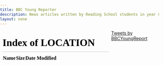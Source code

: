 ```yaml
---
title: BBC Young Reporter
description: News articles written by Reading School students in year 8
layout: none
---
```


<script src="/js/jquery.min.js"></script>

<iframe id="articles" src="/"></iframe>
<a class="twitter-timeline" data-dnt="true" href="https://twitter.com/BBCYoungReport?ref_src=twsrc%5Etfw">Tweets by BBCYoungReport</a> <script async src="https://platform.twitter.com/widgets.js" charset="utf-8"></script>

<script>
    window.setInterval(function() {
        document.getElementById('articles').contentWindow.location.reload();
        document.getElementsByClass('twitter-timeline')[0].contentWindow.location.reload();
    }, 10000);
</script>

<style>
    html, body {
        width: 100%;
    }
    html, body, iframe {
        height: 100%;
        margin: 0;
        padding: 0;
        border: none;
    }
    #articles {
        width: 70%;
        float: left;
    }
    .twitter-timeline {
        width: 30% !important;
        float: right;
    }
</style>

